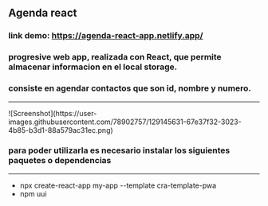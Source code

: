 <h2>Agenda react</h2>

### <a>link demo: https://agenda-react-app.netlify.app/</h2>
### progresive web app, realizada con React, que permite almacenar informacion en el local storage.
### consiste en agendar contactos que son id, nombre y numero.
<hr>
    ![Screenshot](https://user-images.githubusercontent.com/78902757/129145631-67e37f32-3023-4b85-b3d1-88a579ac31ec.png)

### para poder utilizarla es necesario instalar los siguientes paquetes o dependencias
<hr>
<ul>
<li>npx create-react-app my-app --template cra-template-pwa</li>
<li>npm uui</li>
</ul>
